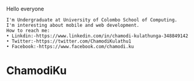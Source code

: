 ﻿Hello everyone

	I'm Undergraduate at University of Colombo School of Computing.
	I'm interesting about mobile and web development.
	How to reach me:
    • Linkdin:-https://www.linkedin.com/in/chamodi-kulathunga-348849142
    • Twitter:-https://twitter.com/ChamodiKulathu1
    • Facebook:-https://www.facebook.com/chamodi.ku
	
        
# ChamodiKu

